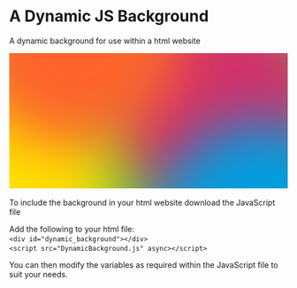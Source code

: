 # A Dynamic JS Background
A dynamic background for use within a html website

![screenshot](Screenshot1.jpg)

To include the background in your html website download the JavaScript file

Add the following to your html file:<br>
    `<div id="dynamic_background"></div>`<br>
    `<script src="DynamicBackground.js" async></script>`

You can then modify the variables as required within the JavaScript file to suit your needs.
